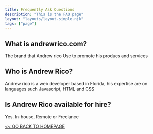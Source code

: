 ```yaml
---
title: Frequently Ask Questions
description: "This is the FAQ page"
layout: "layouts/layout-simple.njk"
tags: ["page"]
---
```


## What is andrewrico.com?
The brand that Andrew rico Use to promote his producs and services

## Who is Andrew Rico?
Andrew rico is a web developer based in Florida, his expertise are on languages such Javascript, HTML and CSS


## Is Andrew Rico available for hire?
Yes. In-house, Remote or Freelance

<a href="/"><< GO BACK TO HOMEPAGE</a>